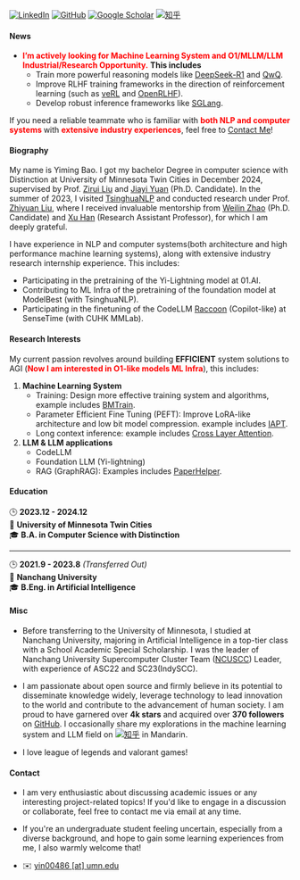 
[![LinkedIn](https://img.shields.io/badge/LinkedIn-%230A66C2?style=for-the-badge&logo=linkedin&logoColor=white)](https://www.linkedin.com/in/jerry-yin-a21314292/)
[![GitHub](https://img.shields.io/badge/GitHub-%23121011?style=for-the-badge&logo=github&logoColor=white)](https://github.com/JerryYin777)
[![Google Scholar](https://img.shields.io/badge/Google%20Scholar-%230A4D92?style=for-the-badge&logo=googlescholar&logoColor=white)](https://scholar.google.com/citations?user=7gsdLw4AAAAJ&hl=en#)
[![知乎](https://img.shields.io/badge/%E7%9F%A5%E4%B9%8E-%231E2A2A?style=for-the-badge&logo=zhihu&logoColor=blue)](https://www.zhihu.com/people/ycr222/posts)


#### News

* <strong style="color:red;"><strong>I’m actively looking for Machine Learning System and O1/MLLM/LLM Industrial/Research Opportunity.</strong></strong> <strong><strong>This includes</strong></strong> 
    * Train more powerful reasoning models like [DeepSeek-R1](https://github.com/deepseek-ai/DeepSeek-R1) and [QwQ](https://huggingface.co/Qwen/QwQ-32B-Preview). 
    * Improve RLHF training frameworks in the direction of reinforcement learning (such as [veRL](https://github.com/volcengine/verl) and [OpenRLHF](https://github.com/OpenRLHF/OpenRLHF)).
    * Develop robust inference frameworks like [SGLang](https://github.com/sgl-project/sglang).

If you need a reliable teammate who is familiar with <strong style="color:red;"><strong>both NLP and computer systems </strong></strong> with <strong style="color:red;"><strong>extensive industry experiences</strong></strong>, feel free to <a href="#contact-info">Contact Me</a>!


#### Biography

My name is Yiming Bao. I got my bachelor Degree in computer science with Distinction at University of Minnesota Twin Cities in December 2024, supervised by Prof. [Zirui Liu](https://zirui-ray-liu.github.io/) and [Jiayi Yuan](https://jy-yuan.github.io/) (Ph.D. Candidate). In the summer of 2023, I visited [TsinghuaNLP](https://github.com/thunlp) and conducted research under Prof. [Zhiyuan Liu](https://nlp.csai.tsinghua.edu.cn/~lzy/), where I received invaluable mentorship from [Weilin Zhao](https://brawny-college-5b2.notion.site/Weilin-Zhao-11d20b7deb8280388213d5f5ed072992) (Ph.D. Candidate) and [Xu Han](https://thucsthanxu13.github.io/) (Research Assistant Professor), for which I am deeply grateful.

I have experience in NLP and computer systems(both architecture and high performance machine learning systems), along with extensive industry research internship experience. This includes:

* Participating in the pretraining of the Yi-Lightning model at 01.AI.
* Contributing to ML Infra of the pretraining of the foundation model at ModelBest (with TsinghuaNLP).
* Participating in the finetuning of the CodeLLM [Raccoon](https://raccoon.sensetime.com/code) (Copilot-like) at SenseTime (with CUHK MMLab).

#### Research Interests

My current passion revolves around building **EFFICIENT** system solutions to AGI (<strong style="color:red;"><strong>Now I am interested in O1-like models ML Infra</strong></strong>), this includes:

1. <strong><strong>Machine Learning System</strong></strong> 
    * Training: Design more effective training system and algorithms, example includes [BMTrain](https://github.com/OpenBMB/BMTrain).
    * Parameter Efficient Fine Tuning (PEFT): Improve LoRA-like architecture and low bit model compression. example includes [IAPT](https://aclanthology.org/2024.acl-long.771.pdf). 
    * Long context inference: example includes [Cross Layer Attention](https://github.com/JerryYin777/Cross-Layer-Attention).
2. <strong><strong>LLM & LLM applications</strong></strong> 
    * CodeLLM
    * Foundation LLM (Yi-lightning)
    * RAG (GraphRAG): Examples includes [PaperHelper](https://github.com/JerryYin777/PaperHelper).

#### Education

🕒 **2023.12 - 2024.12**  
📍 **University of Minnesota Twin Cities**  
🎓 **B.A. in Computer Science with Distinction**

---

🕒 **2021.9 - 2023.8** *(Transferred Out)*  
📍 **Nanchang University**  
🎓 **B.Eng. in Artificial Intelligence**


#### Misc

* Before transferring to the University of Minnesota, I studied at Nanchang University, majoring in Artificial Intelligence in a top-tier class with a School Academic Special Scholarship. I was the leader of Nanchang University Supercomputer Cluster Team ([NCUSCC](https://ncuscc.github.io/)) Leader, with experience of ASC22 and SC23(IndySCC). 

* I am passionate about open source and firmly believe in its potential to disseminate knowledge widely, leverage technology to lead innovation to the world and contribute to the advancement of human society. I am proud to have garnered over **4k stars** and acquired over **370 followers** on [GitHub](https://github.com/JerryYin777). I occasionally share my explorations in the machine learning system and LLM field on [![知乎](https://img.shields.io/badge/%E7%9F%A5%E4%B9%8E-%231E2A2A?style=for-the-badge&logo=zhihu&logoColor=blue)](https://www.zhihu.com/people/ycr222/posts) in Mandarin.

* I love league of legends and valorant games!

#### Contact<p id="contact-info"></p>

* </strong></strong>I am very enthusiastic about discussing academic issues or any interesting project-related topics! </strong></strong> If you'd like to engage in a discussion or collaborate, feel free to contact me via email at any time. 

* If you're an undergraduate student feeling uncertain, especially from a diverse background, and hope to gain some learning experiences from me, I also warmly welcome that!

* ✉️ [yin00486 [at] umn.edu](mailto:yin00486@umn.edu)
